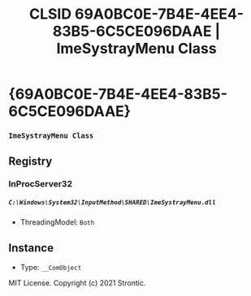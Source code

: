 ﻿---
title: "CLSID 69A0BC0E-7B4E-4EE4-83B5-6C5CE096DAAE | ImeSystrayMenu Class"
excerpt: What is COM-Object CLSID 69A0BC0E-7B4E-4EE4-83B5-6C5CE096DAAE?
---

# {69A0BC0E-7B4E-4EE4-83B5-6C5CE096DAAE}

### `ImeSystrayMenu Class`

## Registry


### InProcServer32

##### `C:\Windows\System32\InputMethod\SHARED\ImeSystrayMenu.dll`
* ThreadingModel: `Both`

## Instance

* Type: `__ComObject`

MIT License. Copyright (c) 2021 Strontic.


